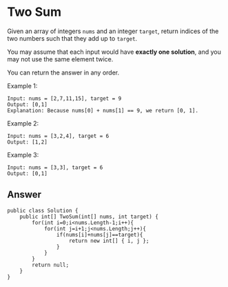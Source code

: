 # Two Sum
Given an array of integers `nums` and an integer `target`, return indices of the two numbers such that they add up to `target`.

You may assume that each input would have **exactly one solution**, and you may not use the same element twice.

You can return the answer in any order.

Example 1:
```
Input: nums = [2,7,11,15], target = 9
Output: [0,1]
Explanation: Because nums[0] + nums[1] == 9, we return [0, 1].
```
Example 2:
```
Input: nums = [3,2,4], target = 6
Output: [1,2]
```
Example 3:
```
Input: nums = [3,3], target = 6
Output: [0,1]
```
## Answer
```
public class Solution {
    public int[] TwoSum(int[] nums, int target) {
        for(int i=0;i<nums.Length-1;i++){
            for(int j=i+1;j<nums.Length;j++){
                if(nums[i]+nums[j]==target){
                    return new int[] { i, j };
                }
            }
        }
        return null;
    }
}
```